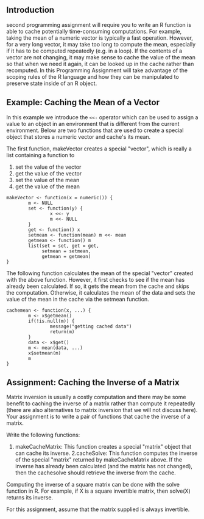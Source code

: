 ## Introduction


second programming assignment will require you to write an R function is able to cache potentially time-consuming computations. 
For example, taking the mean of a numeric vector is typically a fast operation. However, for a very long vector, 
it may take too long to compute the mean, especially if it has to be computed repeatedly (e.g. in a loop). 
If the contents of a vector are not changing, it may make sense to cache the value of the mean so that when we need it again, 
it can be looked up in the cache rather than recomputed. 
In this Programming Assignment will take advantage of the scoping rules of the R language and how they can be manipulated to preserve state inside of an R object.


## Example: Caching the Mean of a Vector

In this example we introduce the `<<-` operator which can be used to assign a value to an object in an environment that is different from the current environment. 
Below are two functions that are used to create a special object that stores a numeric vector and cache's its mean.

The first function, makeVector creates a special "vector", which is really a list containing a function to

1. set the value of the vector
2. get the value of the vector
3. set the value of the mean
4. get the value of the mean

```
makeVector <- function(x = numeric()) {
        m <- NULL
        set <- function(y) {
                x <<- y
                m <<- NULL
        }
        get <- function() x
        setmean <- function(mean) m <<- mean
        getmean <- function() m
        list(set = set, get = get,
             setmean = setmean,
             getmean = getmean)
}
```

The following function calculates the mean of the special "vector" created with the above function. However, it first checks to see if the mean has already been calculated. If so, it gets the mean from the cache and skips the computation. Otherwise, it calculates the mean of the data and sets the value of the mean in the cache via the setmean function.

```
cachemean <- function(x, ...) {
        m <- x$getmean()
        if(!is.null(m)) {
                message("getting cached data")
                return(m)
        }
        data <- x$get()
        m <- mean(data, ...)
        x$setmean(m)
        m
}
```
## Assignment: Caching the Inverse of a Matrix

Matrix inversion is usually a costly computation and there may be some benefit to caching the inverse of a matrix rather than compute it repeatedly (there are also alternatives to matrix inversion that we will not discuss here). Your assignment is to write a pair of functions that cache the inverse of a matrix.

Write the following functions:

1. makeCacheMatrix: This function creates a special "matrix" object that can cache its inverse.
2.cacheSolve: This function computes the inverse of the special "matrix" returned by makeCacheMatrix above. If the inverse has already been calculated (and the matrix has not changed), then the cachesolve should retrieve the inverse from the cache.

Computing the inverse of a square matrix can be done with the solve function in R. For example, if X is a square invertible matrix, then solve(X) returns its inverse.

For this assignment, assume that the matrix supplied is always invertible.


















